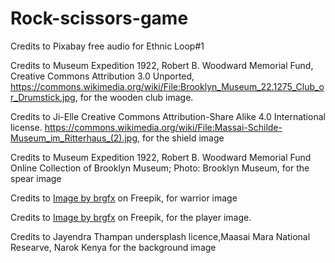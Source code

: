 # Rock-scissors-game
Credits to
        Pixabay free audio for Ethnic Loop#1

Credits to
    Museum Expedition 1922, Robert B. Woodward Memorial Fund,
    <a href="https://en.wikipedia.org/wiki/en:Creative_Commons"></a>Creative Commons Attribution 3.0 Unported,
    https://commons.wikimedia.org/wiki/File:Brooklyn_Museum_22.1275_Club_or_Drumstick.jpg,
    for the wooden club image.

Credits to
    Ji-Elle
    <a href="https://en.wikipedia.org/wiki/en:Creative_Commons"></a> Creative Commons Attribution-Share Alike 4.0 International license.
    https://commons.wikimedia.org/wiki/File:Massai-Schilde-Museum_im_Ritterhaus_(2).jpg,
    for the shield image

Credits to 
    Museum Expedition 1922, Robert B. Woodward Memorial Fund
    Online Collection of Brooklyn Museum; Photo: Brooklyn Museum, 
    for the spear image


Credits to 
    <a href="https://www.freepik.com/free-vector/african-tribal-man-cartoon-character-sticker_19715233.htm#query=african-tribal-man-cartoon-character-sticker&position=1&from_view=search&track=sph">Image by brgfx</a> on Freepik,
    for warrior image

Credits to 
    <a href="https://www.freepik.com/free-vector/indigenous-cartoon-character-isolated_47757112.htm#query=indigenous-cartoon-character-isolated&position=3&from_view=search&track=sph">Image by brgfx</a> on Freepik,
    for the player image.

Credits to 
    Jayendra Thampan undersplash licence,Maasai Mara National Researve,
    Narok Kenya for the background image

